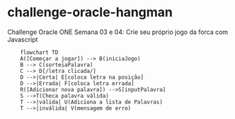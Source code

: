 # challenge-oracle-hangman
Challenge Oracle ONE Semana 03 e 04: Crie seu próprio jogo da forca com Javascript

```mermaid
    flowchart TD
    A([Começar a jogar]) --> B(iniciaJogo)
    B --> C(sorteiaPalavra)
    C --> D[/letra clicada/]
    D -->|Certa| E[coloca letra na posição]
    D -->|Errada| F[coloca letra errada]
    R([Adicionar nova palavra]) -->S[inputPalavra]
    S -->T(Checa palavra válida)
    T -->|válida| U(Adiciona a lista de Palavras)
    T -->|inválida| V(mensagem de erro)
```